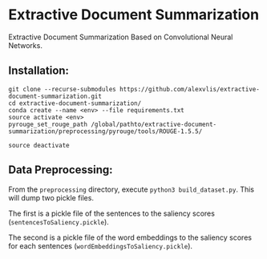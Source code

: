 # Extractive Document Summarization
Extractive Document Summarization Based on Convolutional Neural Networks.

## Installation: ##
```
git clone --recurse-submodules https://github.com/alexvlis/extractive-document-summarization.git
cd extractive-document-summarization/
conda create --name <env> --file requirements.txt
source activate <env> 
pyrouge_set_rouge_path /global/pathto/extractive-document-summarization/preprocessing/pyrouge/tools/ROUGE-1.5.5/

source deactivate
```


## Data Preprocessing: ##

From the ```preprocessing``` directory, execute ```python3 build_dataset.py```.
This will dump two pickle files. 

The first is a pickle file of the sentences to the saliency scores (```sentencesToSaliency.pickle```).

The second is a pickle file of the word embeddings to the saliency scores for each sentences (```wordEmbeddingsToSaliency.pickle```).
